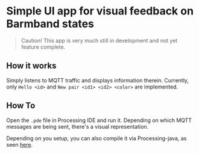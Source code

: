 # Simple UI app for visual feedback on Barmband states

> Caution! This app is very much still in development and not yet feature complete.

## How it works

Simply listens to MQTT traffic and displays information therein. Currently, only `Hello <id>` and `New pair <id1> <id2> <color>` are implemented.

## How To

Open the `.pde` file in Processing IDE and run it. Depending on which MQTT messages are being sent, there's a visual representation.

Depending on you setup, you can also compile it via Processing-java, as seen [here](https://stackoverflow.com/questions/46833666/how-to-compilerun-another-pde-file-in-processing).